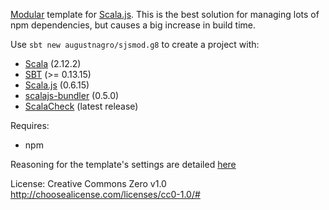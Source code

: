 [Modular][mod] template for [Scala.js][sjs]. This is the best solution for managing lots of npm dependencies, but causes a big increase in build time.

Use `sbt new augustnagro/sjsmod.g8` to create a project with:

* [Scala][scala] (2.12.2)
* [SBT][sbt] (>= 0.13.15)
* [Scala.js][sjs] (0.6.15)
* [scalajs-bundler][sjsbundler] (0.5.0)
* [ScalaCheck][scheck] (latest release)

Requires:
* npm

Reasoning for the template's settings are detailed [here][post]

License: Creative Commons Zero v1.0
http://choosealicense.com/licenses/cc0-1.0/#

[mod]: https://scalacenter.github.io/scalajs-bundler/motivation.html 
[g8]: http://www.foundweekends.org/giter8/
[sjs]: https://www.scala-js.org
[post]: https://augustnagro.com//Giter8-Scala-Templates.html
[scala]: scala-lang.org
[sbt]: http://www.scala-sbt.org/
[scheck]: http://www.scalacheck.org
[sjsbundler]: https://scalacenter.github.io/scalajs-bundler/
